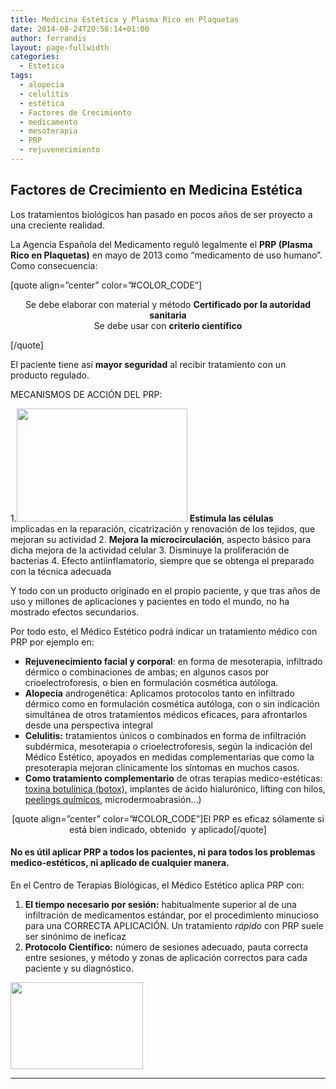 ```yaml
---
title: Medicina Estética y Plasma Rico en Plaquetas
date: 2014-08-24T20:56:14+01:00
author: ferrandis
layout: page-fullwidth
categories:
  - Estetica
tags:
  - alopecia
  - celulitis
  - estética
  - Factores de Crecimiento
  - medicamento
  - mesoterapia
  - PRP
  - rejuvenecimiento
---
```

## Factores de Crecimiento en Medicina Estética

Los tratamientos biológicos han pasado en pocos años de ser proyecto a una creciente realidad.

La Agencia Española del Medicamento reguló legalmente el **PRP (Plasma Rico en Plaquetas)** en mayo de 2013 como &#8220;medicamento de uso humano&#8221;. Como consecuencia:

[quote align=&#8221;center&#8221; color=&#8221;#COLOR_CODE&#8221;]

<p style="text-align: center;">
  Se debe elaborar con material y método <strong>Certificado por la autoridad sanitaria</strong><br /> Se debe usar con <strong>criterio científico</strong>
</p>

[/quote]

El paciente tiene así **mayor seguridad** al recibir tratamiento con un producto regulado.

MECANISMOS DE ACCIÓN DEL PRP:

  1.<img loading="lazy" class="alignright  wp-image-8449" src="http://www.nogales.eu/wp-content/uploads/2014/08/c95CK200-300x199.jpg" alt="" width="273" height="181" srcset="https://www.nogales.eu/wp-content/uploads/2014/08/c95CK200-300x199.jpg 300w, https://www.nogales.eu/wp-content/uploads/2014/08/c95CK200-242x160.jpg 242w, https://www.nogales.eu/wp-content/uploads/2014/08/c95CK200.jpg 600w" sizes="(max-width: 273px) 100vw, 273px" /> **Estimula las células** implicadas en la reparación, cicatrización y renovación de los tejidos, que mejoran su actividad
  2. **Mejora la microcirculación**, aspecto básico para dicha mejora de la actividad celular
  3. Disminuye la proliferación de bacterias
  4. Efecto antiinflamatorio, siempre que se obtenga el preparado con la técnica adecuada

Y todo con un producto originado en el propio paciente, y que tras años de uso y millones de aplicaciones y pacientes en todo el mundo, no ha mostrado efectos secundarios.

Por todo esto, el Médico Estético podrá indicar un tratamiento médico con PRP por ejemplo en:

<ul style="list-style-type: square;">
  <li>
    <strong>Rejuvenecimiento facial y corporal</strong>: en forma de mesoterapia, infiltrado dérmico o combinaciones de ambas; en algunos casos por crioelectroforesis, o bien en formulación cosmética autóloga.
  </li>
  <li>
    <strong>Alopecia</strong> androgenética: Aplicamos protocolos tanto en infiltrado dérmico como en formulación cosmética autóloga, con o sin indicación simultánea de otros tratamientos médicos eficaces, para afrontarlos desde una perspectiva integral
  </li>
  <li>
    <strong>Celulitis:</strong> tratamientos únicos o combinados en forma de infiltración subdérmica, mesoterapia o crioelectroforesis, según la indicación del Médico Estético, apoyados en medidas complementarias que como la presoterapia mejoran clínicamente los síntomas en muchos casos.
  </li>
  <li>
    <strong>Como tratamiento complementario</strong> de otras terapias medico-estéticas: <span style="text-decoration: underline;"><a title="Toxina Botulínica en Medicina Estética" href="http://www.nogales.eu/2014/09/toxina-botulinica-en-medicina-estetica/">toxina botulínica (botox)</a></span>, implantes de ácido hialurónico, lifting con hilos, <span style="text-decoration: underline;"><a title="Peelings Químicos – Renovación Cutánea" href="http://www.nogales.eu/2014/09/peelings-quimicos/">peelings químicos</a></span>, microdermoabrasión&#8230;)
  </li>
</ul>

<p style="text-align: center;">
  [quote align=&#8221;center&#8221; color=&#8221;#COLOR_CODE&#8221;]El PRP es eficaz sólamente si está bien indicado, obtenido  y aplicado[/quote]
</p>

#### No es útil aplicar PRP a todos los pacientes, ni para todos los problemas medico-estéticos, ni aplicado de cualquier manera.

En el Centro de Terapias Biológicas, el Médico Estético aplica PRP con:

  1. **El tiempo necesario por sesión:** habitualmente superior al de una infiltración de medicamentos estándar, por el procedimiento minucioso para una CORRECTA APLICACIÓN. Un tratamiento _rápido_ con PRP suele ser sinónimo de ineficaz
  2. **Protocolo Científico:** número de sesiones adecuado, pauta correcta entre sesiones, y método y zonas de aplicación correctos para cada paciente y su diagnóstico.

<p style="text-align: left;">
  <img loading="lazy" class="aligncenter wp-image-8470 size-full" src="http://www.nogales.eu/wp-content/uploads/2014/08/mesoterapia-facial_detalle.jpg" alt="" width="212" height="139" />
</p>

* * *

<p style="text-align: center;">